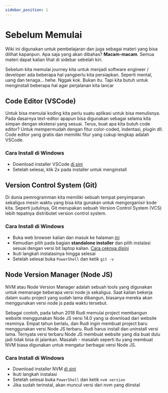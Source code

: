 ```yaml
---
sidebar_position: 1
---
```


# Sebelum Memulai

Wiki ini digunakan untuk pembelajaran dan juga sebagai materi yang bisa dilihat kapanpun. Apa saja yang akan dibahas? **Macam-macam**. Semua materi dapat kalian lihat di sidebar sebelah kiri.

Sebelum kita memulai journey kita untuk menjadi software engineer / developer ada beberapa hal yangperlu kita persiapkan. Seperti mental, uang dan tenaga... hehe. Nggak kok. Bukan itu. Tapi kita butuh untuk menginstall beberapa hal agar perjalanan kita lancar

## Code Editor (VSCode)
Untuk bisa memulai koding kita perlu suatu aplikasi untuk bisa menulisnya. Pada dasarnya text-editor apapun bisa digunakan sebagai selama kita simpan dengan ekstensi yang sesuai. Terus, buat apa kita butuh code editor? Untuk mempermudah dengan fitur color-coded, indentasi, plugin dll. Code editor yang gratis dan memiliki fitur yang cukup lengkap adalah VSCode.

### Cara Install di Windows
- Download installer VSCode [di sini](https://go.microsoft.com/fwlink/?LinkID=534107)
- Setelah selesai, klik 2x pada installer untuk menginstall

## Version Control System (Git)
Di dunia pemrogramman kita memiliki sebuah tempat penyimpanan sekaligus mesin waktu yang bisa kita gunakan untuk mengorganisir kode kita. Seperti judulnya, Git merupakan sebuah Version Control System (VCS) lebih tepatnya distributet version control system.

### Cara Install di Windows
- Buka web browser kalian dan masuk ke halaman [ini](https://git-scm.com/download/win)
- Kemudian pilih pada bagian **standalone installer** dan pilih instalasi sesuai dengan versi bit laptop kalian. [Cara ceknya disini](https://support.microsoft.com/en-us/windows/32-bit-and-64-bit-windows-frequently-asked-questions-c6ca9541-8dce-4d48-0415-94a3faa2e13d)
- Ikuti langkah instalasinya hingga selesai
- Setelah selesai buka `PowerShell` dan ketik `git -v`

## Node Version Manager (Node JS)
NVM atau Node Version Manager adalah sebuah tools yang digunakan untuk memanage beberapa versi node js sekaligus. Saat kalian bekerja dalam suatu project yang sudah lama dibangun, biasanya mereka akan menggunakan versi node js pada waktu tersebut. 

Sebagai contoh, pada tahun 2018 Rudi memulai project membangun website menggunakan Node JS versi 14.0 yang ia download dari website resminya. Empat tahun berlalu, dan Rudi ingin membuat project baru menggunakan versi Node JS terbaru. Rudi harus install dan uninstall versi lama. Ternyata versi terbaru Node JS membuat website yang dia buat dulu jadi tidak bisa di jalankan. Masalah - masalah seperti itu yang membuat NVM biasa digunakan untuk mengatur berbagai versi Node JS.

### Cara Install di Windows
- Download installer NVM [di sini](https://github.com/coreybutler/nvm-windows/releases#:~:text=Apr%2013-,nvm%2Dsetup.exe,-5.47%20MB)
- Ikuti langkah instalasi
- Setelah selesai buka `PowerShell` dan ketik `nvm version`
- Jika sudah terinstal, akan muncul versi dari nvm yang diinstal